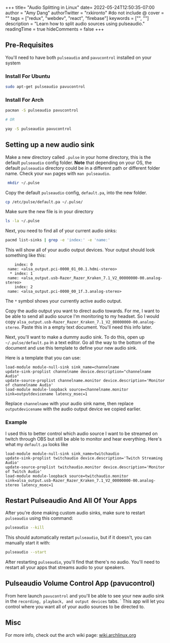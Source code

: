 +++
title= "Audio Splitting in Linux"
date= 2022-05-24T12:50:35-07:00
author = "Amy Dang"
authorTwitter = "rxkironto" #do not include @
cover = ""
tags = ["redux", "webdev", "react", "firebase"]
keywords = ["", ""]
description = "Learn how to split audio sources using pulseaudio."
readingTime = true
hideComments = false
+++

## Pre-Requisites

You'll need to have both `pulseaudio` and `pavucontrol` installed on your system

### Install For Ubuntu

```bash
sudo apt-get pulseaudio pavucontrol
```

### Install For Arch

```bash
pacman -S pulseaudio pavucontrol

# OR

yay -S pulseaudio pavucontrol
```

## Setting up a new audio sink

Make a new directory called `.pulse` in your home directory, this is the default `pulseaudio` config folder.
**Note** that depending on your OS, the default `pulseaudio` directory could be in a different path or different folder name. Check your `man` pages with `man pulseaudio`.

```bash
 mkdir ~/.pulse
```

Copy the default `pulseaudio` config, `default.pa`, into the new folder.

```bash
cp /etc/pulse/default.pa ~/.pulse/
```

Make sure the new file is in your directory

```bash
ls -la ~/.pulse
```

Next, you need to find all of your current audio sinks:

```bash
pacmd list-sinks | grep -e 'index:' -e 'name:'
```

This will show all of your audio output devices. Your output should look something like this:

```
    index: 0
 name: <alsa_output.pci-0000_01_00.1.hdmi-stereo>
  * index: 1
 name: <alsa_output.usb-Razer_Razer_Kraken_7.1_V2_00000000-00.analog-stereo>
    index: 2
 name: <alsa_output.pci-0000_00_1f.3.analog-stereo>
```

The `*` symbol shows your currently active audio output.

Copy the audio output you want to direct audio towards. For me, I want to be able to send all audio source I'm monitoring to my headset.
So I would copy `alsa_output.usb-Razer_Razer_Kraken_7.1_V2_00000000-00.analog-stereo`.
Paste this in a empty text document. You'll need this info later.

Next, you'll want to make a dummy audio sink. To do this, open up
`~/.pulse/default.pa` in a text editor. Go all the way to the bottom of the document and use this template to define your new audio sink.

Here is a template that you can use:

```text
load-module module-null-sink sink_name=channelname
update-sink-proplist channelname device.description="channelname Audio"
update-source-proplist channelname.monitor device.description='Monitor of channelname Audio'
load-module module-loopback source=channelname.monitor sink=outputdevicename latency_msec=1
```

Replace `channelname` with your audio sink name, then replace `outputdevicename` with the audio output device we copied earlier.

### Example

I used this to better control which audio source I want to be streamed on twitch through OBS but still be able to monitor and hear everything.
Here's what my `default.pa` looks like

```text
load-module module-null-sink sink_name=twitchaudio
update-sink-proplist twitchaudio device.description='Twitch Streaming Audio'
update-source-proplist twitchaudio.monitor device.description='Monitor of Twitch Audio'
load-module module-loopback source=twitchaudio.monitor sink=alsa_output.usb-Razer_Razer_Kraken_7.1_V2_00000000-00.analog-stereo latency_msec=1
```

## Restart Pulseaudio And All Of Your Apps

After you're done making custom audio sinks, make sure to restart `pulseaudio` using this command:

```bash
pulseaudio --kill
```

This should automatically restart `pulseaudio`, but if it doesn't, you can manually start it with:

```bash
pulseaudio --start
```

After restarting `pulseaudio`, you'll find that there's no audio. You'll need to restart all your apps that streams audio to your speakers.

## Pulseaudio Volume Control App (pavucontrol)

From here launch `pavucontrol` and you'll be able to see your new audio sink in the `recording, playback, and output devices` tabs. `
This app will let you control where you want all of your audio sources to be directed to.

## Misc

For more info, check out the arch wiki page: [wiki.archlinux.org](https://wiki.archlinux.org/title/PulseAudio/Examples#Remapping_sinks)
